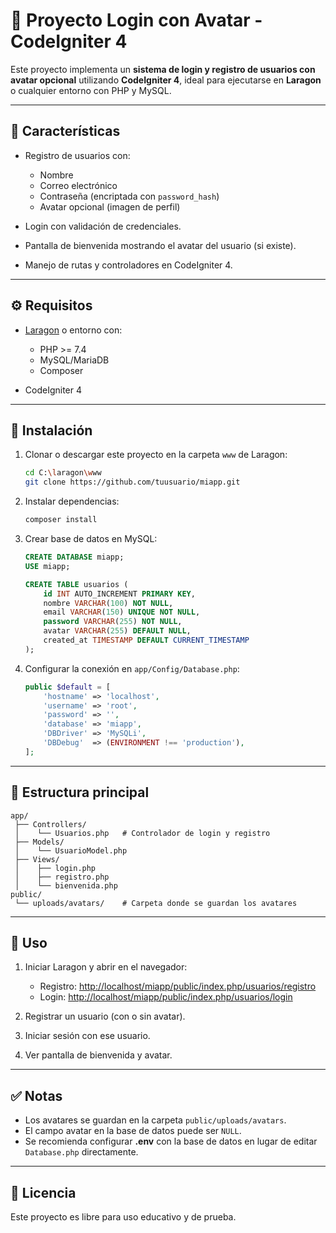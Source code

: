 # 🚀 Proyecto Login con Avatar - CodeIgniter 4

Este proyecto implementa un **sistema de login y registro de usuarios con avatar opcional** utilizando **CodeIgniter 4**, ideal para ejecutarse en **Laragon** o cualquier entorno con PHP y MySQL.

---

## 📌 Características

* Registro de usuarios con:

  * Nombre
  * Correo electrónico
  * Contraseña (encriptada con `password_hash`)
  * Avatar opcional (imagen de perfil)
* Login con validación de credenciales.
* Pantalla de bienvenida mostrando el avatar del usuario (si existe).
* Manejo de rutas y controladores en CodeIgniter 4.

---

## ⚙️ Requisitos

* [Laragon](https://laragon.org/) o entorno con:

  * PHP >= 7.4
  * MySQL/MariaDB
  * Composer
* CodeIgniter 4

---

## 📂 Instalación

1. Clonar o descargar este proyecto en la carpeta `www` de Laragon:

   ```bash
   cd C:\laragon\www
   git clone https://github.com/tuusuario/miapp.git
   ```

2. Instalar dependencias:

   ```bash
   composer install
   ```

3. Crear base de datos en MySQL:

   ```sql
   CREATE DATABASE miapp;
   USE miapp;

   CREATE TABLE usuarios (
       id INT AUTO_INCREMENT PRIMARY KEY,
       nombre VARCHAR(100) NOT NULL,
       email VARCHAR(150) UNIQUE NOT NULL,
       password VARCHAR(255) NOT NULL,
       avatar VARCHAR(255) DEFAULT NULL,
       created_at TIMESTAMP DEFAULT CURRENT_TIMESTAMP
   );
   ```

4. Configurar la conexión en `app/Config/Database.php`:

   ```php
   public $default = [
       'hostname' => 'localhost',
       'username' => 'root',
       'password' => '',
       'database' => 'miapp',
       'DBDriver' => 'MySQLi',
       'DBDebug'  => (ENVIRONMENT !== 'production'),
   ];
   ```

---

## 📂 Estructura principal

```
app/
 ├── Controllers/
 │    └── Usuarios.php   # Controlador de login y registro
 ├── Models/
 │    └── UsuarioModel.php
 ├── Views/
 │    ├── login.php
 │    ├── registro.php
 │    └── bienvenida.php
public/
 └── uploads/avatars/    # Carpeta donde se guardan los avatares
```

---

## 🚀 Uso

1. Iniciar Laragon y abrir en el navegador:

   * Registro: [http://localhost/miapp/public/index.php/usuarios/registro](http://localhost/miapp/public/index.php/usuarios/registro)
   * Login: [http://localhost/miapp/public/index.php/usuarios/login](http://localhost/miapp/public/index.php/usuarios/login)

2. Registrar un usuario (con o sin avatar).

3. Iniciar sesión con ese usuario.

4. Ver pantalla de bienvenida y avatar.

---

## ✅ Notas

* Los avatares se guardan en la carpeta `public/uploads/avatars`.
* El campo avatar en la base de datos puede ser `NULL`.
* Se recomienda configurar **.env** con la base de datos en lugar de editar `Database.php` directamente.

---

## 📄 Licencia

Este proyecto es libre para uso educativo y de prueba.
